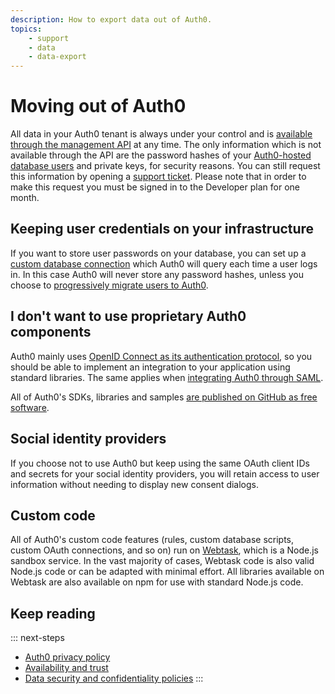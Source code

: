 ```yaml
---
description: How to export data out of Auth0.
topics:
    - support
    - data
    - data-export
---
```


# Moving out of Auth0

All data in your Auth0 tenant is always under your control and is [available through the management API](/api/v2) at any time.
The only information which is not available through the API are the password hashes of your [Auth0-hosted database users](/connections/database) and private keys, for security reasons.
You can still request this information by opening a [support ticket](${env.DOMAIN_URL_SUPPORT}). Please note that in order to make this request you must be signed in to the Developer plan for one month.

## Keeping user credentials on your infrastructure

If you want to store user passwords on your database, you can set up a [custom database connection](/connections/database/mysql) which Auth0 will query each time a user logs in.
In this case Auth0 will never store any password hashes, unless you choose to [progressively migrate users to Auth0](/connections/database/migrating).

## I don't want to use proprietary Auth0 components

Auth0 mainly uses [OpenID Connect as its authentication protocol](/protocols), so you should be able to implement an integration to your application using standard libraries.
The same applies when [integrating Auth0 through SAML](/saml-configuration).

All of Auth0's SDKs, libraries and samples [are published on GitHub as free software](https://github.com/auth0/).

## Social identity providers

If you choose not to use Auth0 but keep using the same OAuth client IDs and secrets for your social identity providers, you will retain access to user information without needing to display new consent dialogs.

## Custom code

All of Auth0's custom code features (rules, custom database scripts, custom OAuth connections, and so on) run on [Webtask](https://webtask.io/), which is a Node.js sandbox service.
In the vast majority of cases, Webtask code is also valid Node.js code or can be adapted with minimal effort.
All libraries available on Webtask are also available on npm for use with standard Node.js code.

## Keep reading

::: next-steps
* [Auth0 privacy policy](https://auth0.com/privacy)
* [Availability and trust](https://auth0.com/availability-trust)
* [Data security and confidentiality policies](https://auth0.com/security)
:::
